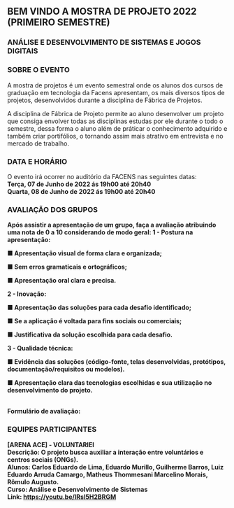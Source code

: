 ## BEM VINDO A MOSTRA DE PROJETO 2022 (PRIMEIRO SEMESTRE)
### ANÁLISE E DESENVOLVIMENTO DE SISTEMAS E JOGOS DIGITAIS

### SOBRE O EVENTO
A mostra de projetos é um evento semestral onde os alunos dos cursos de graduação em tecnologia da Facens apresentam, os mais diversos tipos de projetos, desenvolvidos durante a disciplina de Fábrica de Projetos.

A disciplina de Fábrica de Projeto permite ao aluno desenvolver um projeto que consiga envolver todas as disciplinas estudas por ele durante o todo o semestre, dessa forma o aluno além de práticar o conhecimento adquirido e também criar portifólios, o tornando assim mais atrativo em entrevista e no mercado de trabalho.

### DATA E HORÁRIO

O evento irá ocorrer no auditório da FACENS nas seguintes datas:
<br><b>Terça, 07 de Junho de 2022 ás 19h00 até 20h40
<br>Quarta, 08 de Junho de 2022 ás 19h00 até 20h40<b>
  
### AVALIAÇÃO DOS GRUPOS

Após assistir a apresentação de um grupo, faça a avaliação atribuindo uma nota de 0 a 10 considerando de modo geral:
<b>1 - Postura na apresentação:
  
■ Apresentação visual de forma clara e organizada;
  
■ Sem erros gramaticais e ortográficos;
  
■ Apresentação oral clara e precisa.

<b>2 - Inovação:
  
■ Apresentação das soluções para cada desafio identificado;
  
■ Se a aplicação é voltada para fins sociais ou comerciais; 
  
■ Justificativa da solução escolhida para cada desafio.

3 - Qualidade técnica:
  
■ Evidência das soluções (código-fonte, telas desenvolvidas, protótipos, documentação/requisitos ou modelos).
  
■ Apresentação clara das tecnologias escolhidas e sua utilização no desenvolvimento do projeto.

<b><br>Formulário de avaliação:

### EQUIPES PARTICIPANTES
  
[ARENA ACE] - VOLUNTARIEI
<br>Descrição: O projeto busca auxiliar a interação entre voluntários e centros sociais (ONGs).
<br>Alunos: Carlos Eduardo de Lima, Eduardo Murillo, Guilherme Barros, Luiz Eduardo Arruda Camargo, Matheus Thommesani Marcelino Morais, Rômulo Augusto.
<br>Curso: Análise e Desenvolvimento de Sistemas
<br>Link: https://youtu.be/IRsI5H2BRGM
